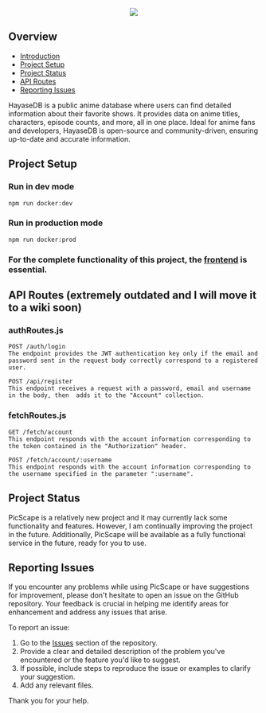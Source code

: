 <p align="center">
  <img src="https://github.com/user-attachments/assets/0f7ab147-5447-4f47-a763-892fa40ac0ce"
>
</p>

## Overview
- [Introduction](#picscape-backend)
- [Project Setup](#project-setup)
- [Project Status](#project-status)
- [API Routes](#api-routes)
- [Reporting Issues](#reporting-issues)



HayaseDB is a public anime database where users can find detailed information about their favorite shows. It provides data on anime titles, characters, episode counts, and more, all in one place. Ideal for anime fans and developers, HayaseDB is open-source and community-driven, ensuring up-to-date and accurate information.



## Project Setup

### Run in dev mode
```
npm run docker:dev
```

### Run in production  mode
```
npm run docker:prod
```


### For the complete functionality of this project, the [frontend](https://github.com/AIO-Develope/PicScape-Frontend/) is essential.

## API Routes (extremely outdated and I will move it to a wiki soon)

### authRoutes.js
```
POST /auth/login
The endpoint provides the JWT authentication key only if the email and password sent in the request body correctly correspond to a registered user.

POST /api/register
This endpoint receives a request with a password, email and username in the body, then  adds it to the "Account" collection.
```

### fetchRoutes.js
```
GET /fetch/account
This endpoint responds with the account information corresponding to the token contained in the "Authorization" header.

POST /fetch/account/:username
This endpoint responds with the account information corresponding to the username specified in the parameter ":username".
```

## Project Status
PicScape is a relatively new project and it may currently lack some functionality and features. However, I am continually improving the project in the future. Additionally, PicScape will be available as a fully functional service in the future, ready for you to use.

## Reporting Issues

If you encounter any problems while using PicScape or have suggestions for improvement, please don't hesitate to open an issue on the GitHub repository. Your feedback is crucial in helping me identify areas for enhancement and address any issues that arise.

To report an issue:

1. Go to the [Issues](https://github.com/AIO-Develope/PicScape-Backend/issues) section of the repository.
2. Provide a clear and detailed description of the problem you've encountered or the feature you'd like to suggest.
3. If possible, include steps to reproduce the issue or examples to clarify your suggestion.
5. Add any relevant files.

Thank you for your help.
